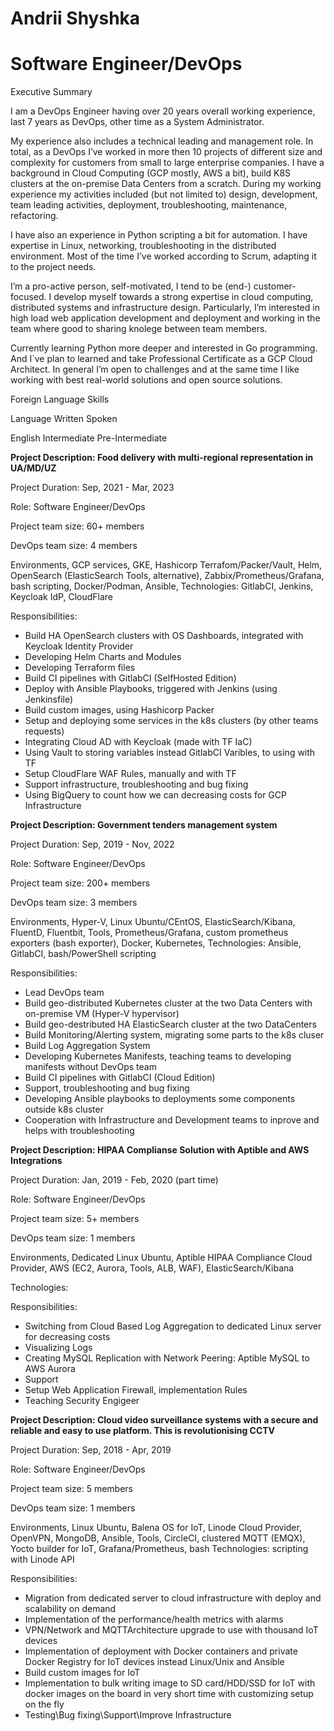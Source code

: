 # Andrii Shyshka
# Software Engineer/DevOps

Executive Summary

I am a DevOps Engineer having over 20 years overall working experience, last 7 years as DevOps, other time as a System Administrator.

My experience also includes a technical leading and management role. In total, as a DevOps I’ve worked in more then 10 projects of different size and complexity for customers from small to large enterprise companies. I have a background in Cloud Computing (GCP mostly, AWS a bit), build K8S clusters at the on-premise Data Centers from a scratch. During my working experience my activities included (but not limited to) design, development, team leading activities, deployment, troubleshooting, maintenance, refactoring.

I have also an experience in Python scripting a bit for automation. I have expertise in Linux, networking, troubleshooting in the distributed environment. Most of the time I’ve worked according to Scrum, adapting it to the project needs.

I’m a pro-active person, self-motivated, I tend to be (end-) customer- focused. I develop myself towards a strong expertise in cloud computing, distributed systems and infrastructure design. Particularly, I’m interested in high load web application development and deployment and working in the team where good to sharing knolege between team members.

Currently learning Python more deeper and interested in Go programming. And I`ve plan to learned and take Professional Certificate as a GCP Cloud Architect. In general I’m open to challenges and at the same time I like working with best real-world solutions and open source solutions.

Foreign Language Skills

Language  Written      Spoken

English   Intermediate Pre-Intermediate

**Project Description: Food delivery with multi-regional representation in UA/MD/UZ**

Project Duration: Sep, 2021 - Mar, 2023

Role: Software Engineer/DevOps

Project team size: 60+ members

DevOps team size: 4 members

Environments, GCP services, GKE, Hashicorp Terrafom/Packer/Vault, Helm, OpenSearch (ElasticSearch Tools, alternative), Zabbix/Prometheus/Grafana, bash scripting, Docker/Podman, Ansible, Technologies: GitlabCI, Jenkins, Keycloak IdP, CloudFlare

Responsibilities: 
- Build HA OpenSearch clusters with OS Dashboards, integrated with Keycloak Identity Provider
- Developing Helm Charts and Modules
- Developing Terraform files
- Build CI pipelines with GitlabCI (SelfHosted Edition)
- Deploy with Ansible Playbooks, triggered with Jenkins (using Jenkinsfile)
- Build custom images, using Hashicorp Packer
- Setup and deploying some services in the k8s clusters (by other teams requests)
- Integrating Cloud AD with Keycloak (made with TF IaC)
- Using Vault to storing variables instead GitlabCI Varibles, to using with TF
- Setup CloudFlare WAF Rules, manually and with TF
- Support infrastructure, troubleshooting and bug fixing
- Using BigQuery to count how we can decreasing costs for GCP Infrastructure

**Project Description: Government tenders management system**

Project Duration: Sep, 2019 - Nov, 2022

Role: Software Engineer/DevOps

Project team size: 200+ members

DevOps team size: 3 members

Environments, Hyper-V, Linux Ubuntu/CEntOS, ElasticSearch/Kibana, FluentD, Fluentbit, Tools, Prometheus/Grafana, custom prometheus exporters (bash exporter), Docker, Kubernetes, Technologies: Ansible, GitlabCI, bash/PowerShell scripting

Responsibilities:
- Lead DevOps team
- Build geo-distributed Kubernetes cluster at the two Data Centers with on-premise VM (Hyper-V hypervisor)
- Build geo-destributed HA ElasticSearch cluster at the two DataCenters
- Build Monitoring/Alerting system, migrating some parts to the k8s cluser
- Build Log Aggregation System
- Developing Kubernetes Manifests, teaching teams to developing manifests without DevOps team
- Build CI pipelines with GitlabCI (Cloud Edition)
- Support, troubleshooting and bug fixing
- Developing Ansible playbooks to deployments some components outside k8s cluster
- Cooperation with Infrastructure and Development teams to inprove and helps with troubleshooting

**Project Description: HIPAA Complianse Solution with Aptible and AWS Integrations**

Project Duration: Jan, 2019 - Feb, 2020 (part time)

Role: Software Engineer/DevOps

Project team size: 5+ members

DevOps team size: 1 members

Environments, Dedicated Linux Ubuntu, Aptible HIPAA Compliance Cloud Provider, AWS (EC2, Aurora, Tools, ALB, WAF), ElasticSearch/Kibana

Technologies:

Responsibilities:
- Switching from Cloud Based Log Aggregation to dedicated Linux server for decreasing costs
- Visualizing Logs
- Creating MySQL Replication with Network Peering: Aptible MySQL to AWS Aurora
- Support
- Setup Web Application Firewall, implementation Rules
- Teaching Security Engigeer

**Project Description: Cloud video surveillance systems with a secure and reliable and easy to use platform. This is revolutionising CCTV**

Project Duration: Sep, 2018 - Apr, 2019

Role: Software Engineer/DevOps

Project team size: 5 members

DevOps team size: 1 members

Environments, Linux Ubuntu, Balena OS for IoT, Linode Cloud Provider, OpenVPN, MongoDB, Ansible, Tools, CircleCI, clustered MQTT (EMQX), Yocto builder for IoT, Grafana/Prometheus, bash Technologies: scripting with Linode API

Responsibilities:
- Migration from dedicated server to cloud infrastructure with deploy and scalability on demand
- Implementation of the performance/health metrics with alarms
- VPN/Network and MQTTArchitecture upgrade to use with thousand IoT devices
- Implementation of deployment with Docker containers and private Docker Registry for IoT devices instead Linux/Unix and Ansible
- Build custom images for IoT
- Implementation to bulk writing image to SD card/HDD/SSD for IoT with docker images on the board in very short time with customizing setup on the fly
- Testing\Bug fixing\Support\Improve Infrastructure
